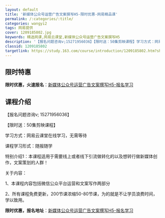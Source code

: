 ```yaml
---
layout: default
title: '新媒体公众号运营广告文案撰写H5-限时优惠-网易精品课'
permalink: /:categories/:title/
categories: wangyi2
tags: 网易提供
cover: 1209185802.jpg
keywords: 精选网课,网易云课堂,新媒体公众号运营广告文案撰写H5
description: '【报名问题咨询v;15271956036】【限时送：50集剪映课程】学习方式：网易云课堂在线学习，无需等待课程学习形式：'
classid: 1209185802
targetlink: https://study.163.com/course/introduction/1209185802.htm?share=1&shareId=1025206652&utm_campaign=share&utm_medium=iphoneShare&utm_source=&utm_u=1025206652
---
```


## 限时特惠

**限时优惠，火速报名**：[新媒体公众号运营广告文案撰写H5-报名学习](https://study.163.com/course/introduction/1209185802.htm?share=1&shareId=1025206652&utm_campaign=share&utm_medium=iphoneShare&utm_source=&utm_u=1025206652)

## 课程介绍

【报名问题咨询v; 15271956036】

【限时送：50集剪映课程】

学习方式：网易云课堂在线学习，无需等待

课程学习形式：随报随学

特别介绍1：本课程适用于需要线上或者线下引流做转化的以及想转行做新媒体创作，文案策划的人群！

关于内容：

1、本课程内容包括微信公众平台运营和文案写作两部分

2、所有课程免费更新，200节课浓缩50-80节课，为的就是不让学员浪费时间，学以致用。

**限时优惠，报名地址**：[新媒体公众号运营广告文案撰写H5-报名学习](https://study.163.com/course/introduction/1209185802.htm?share=1&shareId=1025206652&utm_campaign=share&utm_medium=iphoneShare&utm_source=&utm_u=1025206652)

